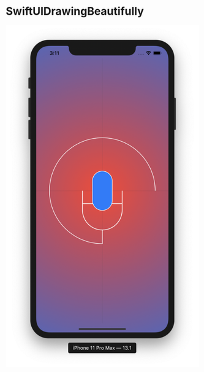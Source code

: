 # SwiftUIDrawingBeautifully

![](https://github.com/ram4ik/SwiftUIDrawingBeautifully/blob/master/SwiftUIDrawingBeautifully/Assets.xcassets/scr.imageset/scr.png)
